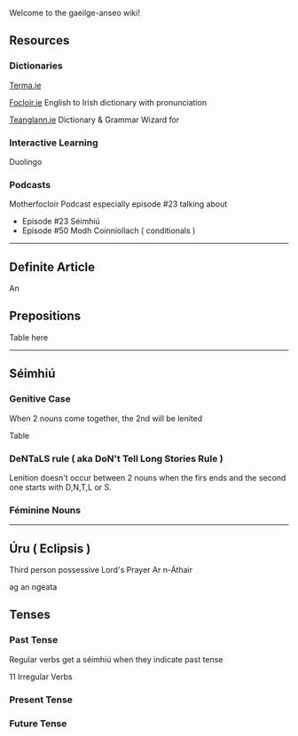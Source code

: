 Welcome to the gaeilge-anseo wiki!


## Resources

### Dictionaries

[Terma.ie](https://www.tearma.ie)

[Focloir.ie](https://www.tearma.ie/) English to Irish dictionary with pronunciation

[Teanglann.ie](https://www.teanglann.ie/) Dictionary & Grammar Wizard for

### Interactive Learning

Duolingo 


### Podcasts

Motherfocloir Podcast especially episode #23 talking about 
- Episode #23 Séimhiú
- Episode #50 Modh Coinníollach ( conditionals )

***

## Definite Article

An

## Prepositions

Table here


***

## Séimhiú

### Genitive Case

When 2 nouns come together, the 2nd will be lenited

Table


### DeNTaLS rule ( aka **D**o**N**'t **T**ell **L**ong **S**tories Rule )
Lenition doesn't occur between 2 nouns when the firs ends and the second one starts with D,N,T,L or S.

### Féminine Nouns


***

## Úru ( Eclipsis )

Third person possessive 
Lord's Prayer
Ar n-Áthair

ag an ngeata



## Tenses


### Past Tense
Regular verbs get a séimhiú when they indicate past tense

11 Irregular Verbs

### Present Tense

### Future Tense
